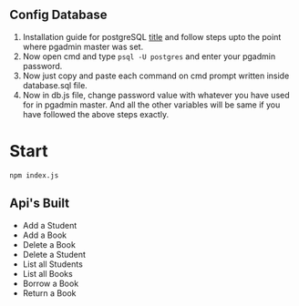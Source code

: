 ## Config Database
1. Installation guide for postgreSQL [title](https://www.youtube.com/watch?v=C93Ed8b8Mhc&t=405s) and follow steps upto the point where pgadmin master was set.
2. Now open cmd and type `psql -U postgres` and enter your pgadmin password.
3. Now just copy and paste each command on cmd prompt written inside database.sql file.
4. Now in db.js file, change password value with whatever you have used for in pgadmin master. And all the other variables will be same if you have followed the above steps exactly.
 
# Start

`npm index.js`

## Api's Built
- Add a Student
- Add a Book
- Delete a Book
- Delete a Student
- List all Students
- List all Books
- Borrow a Book
- Return a Book
